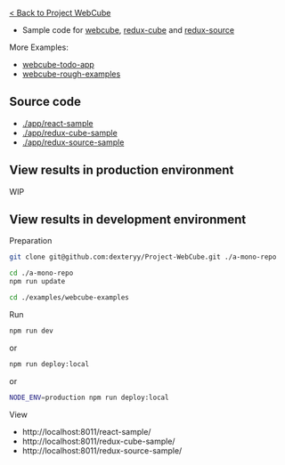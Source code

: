 
[< Back to Project WebCube](https://github.com/dexteryy/Project-WebCube/)

* Sample code for [webcube](https://github.com/dexteryy/Project-WebCube/tree/master/packages/webcube), [redux-cube](https://github.com/dexteryy/Project-WebCube/tree/master/packages/redux-cube) and [redux-source](https://github.com/dexteryy/Project-WebCube/tree/master/packages/redux-source)

More Examples:

* [webcube-todo-app](../webcube-todo-app)
* [webcube-rough-examples](../webcube-rough-examples)

## Source code

* [./app/react-sample](./app/react-sample)
* [./app/redux-cube-sample](./app/redux-cube-sample)
* [./app/redux-source-sample](./app/redux-source-sample)

## View results in production environment

WIP

## View results in development environment

Preparation

```bash
git clone git@github.com:dexteryy/Project-WebCube.git ./a-mono-repo
```

```bash
cd ./a-mono-repo
npm run update
```

```bash
cd ./examples/webcube-examples
```

Run

```bash
npm run dev
```

or

```bash
npm run deploy:local
```

or

```bash
NODE_ENV=production npm run deploy:local
```

View

* http://localhost:8011/react-sample/
* http://localhost:8011/redux-cube-sample/
* http://localhost:8011/redux-source-sample/
